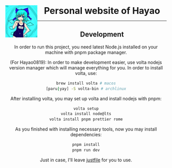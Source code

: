 <header>
<img src="./public/icons/top.jpeg" alt="logo" height="100" align="left">
<h1 style="display: inline">Personal website of Hayao</h1>

---

## Development

In order to run this project, you need latest Node.js installed on your machine with pnpm package manager.

(For Hayao0819):
In order to make development easier, use volta nodejs version manager which will manage everything for you.
In order to install volta, use:

```bash
brew install volta # macos
[paru|yay] -S volta-bin # archlinux
```

After installing volta, you may set up volta and install nodejs with pnpm:

```bash
volta setup
volta install node@lts
volta install pnpm prettier rome
```

As you finished with installing necessary tools, now you may install dependencies:

```bash
pnpm install
pnpm run dev
```

Just in case, I'll leave [justfile](https://github.com/casey/just) for you to use.
